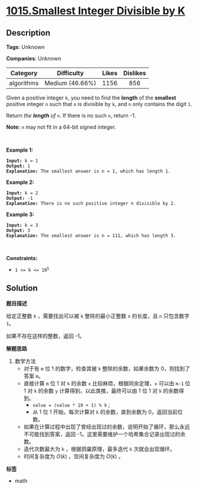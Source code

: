 # [1015.Smallest Integer Divisible by K](https://leetcode.com/problems/smallest-integer-divisible-by-k/description/)

## Description

**Tags**: Unknown

**Companies**: Unknown

|  Category  |   Difficulty    | Likes | Dislikes |
| :--------: | :-------------: | :---: | :------: |
| algorithms | Medium (46.66%) | 1156  |   856    |

<p>Given a positive integer <code>k</code>, you need to find the <strong>length</strong> of the <strong>smallest</strong> positive integer <code>n</code> such that <code>n</code> is divisible by <code>k</code>, and <code>n</code> only contains the digit <code>1</code>.</p>
<p>Return <em>the <strong>length</strong> of </em><code>n</code>. If there is no such <code>n</code>, return -1.</p>
<p><strong>Note:</strong> <code>n</code> may not fit in a 64-bit signed integer.</p>
<p>&nbsp;</p>
<p><strong class="example">Example 1:</strong></p>
<pre><code><strong>Input:</strong> k = 1
<strong>Output:</strong> 1
<strong>Explanation:</strong> The smallest answer is n = 1, which has length 1.</code></pre>
<p><strong class="example">Example 2:</strong></p>
<pre><code><strong>Input:</strong> k = 2
<strong>Output:</strong> -1
<strong>Explanation:</strong> There is no such positive integer n divisible by 2.</code></pre>
<p><strong class="example">Example 3:</strong></p>
<pre><code><strong>Input:</strong> k = 3
<strong>Output:</strong> 3
<strong>Explanation:</strong> The smallest answer is n = 111, which has length 3.</code></pre>
<p>&nbsp;</p>
<p><strong>Constraints:</strong></p>
<ul>
  <li><code>1 &lt;= k &lt;= 10<sup>5</sup></code></li>
</ul>

## Solution

**题目描述**

给定正整数 `k` ，需要找出可以被 `k` 整除的最小正整数 `n` 的长度，且 `n` 只包含数字 `1`。

如果不存在这样的整数，返回 -1。

**解题思路**

1. 数学方法
   - 对于有 `m` 位 1 的数字，检查其被 `k` 整除的余数，如果余数为 0，则找到了答案 `m`。
   - 直接计算 `m` 位 1 对 `k` 的余数 `x` 比较麻烦，根据同余定理，`x` 可以由 `m-1` 位 1 对 `k` 的余数 `y` 计算得到，以此类推，最终可以由 1 位 1 对 `k` 的余数得到。
     - `value = (value * 10 + 1) % k` ;
     - 从 1 位 1 开始，每次计算对 `k` 的余数，直到余数为 0，返回当前位数。
   - 如果在计算过程中出现了曾经出现过的余数，说明开始了循环，那么永远不可能找到答案，返回 -1。这里需要维护一个哈希集合记录出现过的余数。
   - 迭代次数最大为 `k` ，根据鸽巢原理，最多迭代 `k` 次就会出现循环。
   - 时间复杂度为 $O(k)$ ，空间复杂度为 $O(k)$ 。

**标签**

- math
